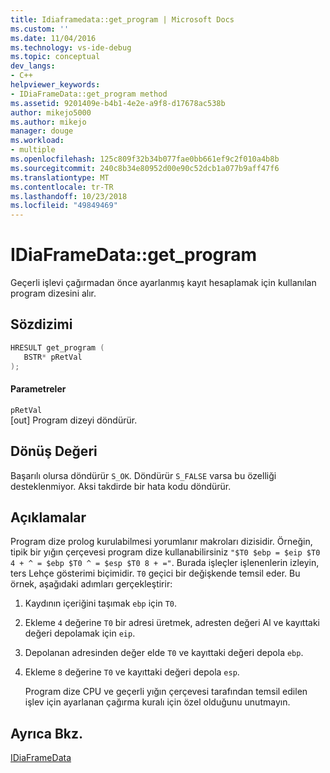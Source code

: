 ```yaml
---
title: Idiaframedata::get_program | Microsoft Docs
ms.custom: ''
ms.date: 11/04/2016
ms.technology: vs-ide-debug
ms.topic: conceptual
dev_langs:
- C++
helpviewer_keywords:
- IDiaFrameData::get_program method
ms.assetid: 9201409e-b4b1-4e2e-a9f8-d17678ac538b
author: mikejo5000
ms.author: mikejo
manager: douge
ms.workload:
- multiple
ms.openlocfilehash: 125c809f32b34b077fae0bb661ef9c2f010a4b8b
ms.sourcegitcommit: 240c8b34e80952d00e90c52dcb1a077b9aff47f6
ms.translationtype: MT
ms.contentlocale: tr-TR
ms.lasthandoff: 10/23/2018
ms.locfileid: "49849469"
---
```

# <a name="idiaframedatagetprogram"></a>IDiaFrameData::get_program
Geçerli işlevi çağırmadan önce ayarlanmış kayıt hesaplamak için kullanılan program dizesini alır.  
  
## <a name="syntax"></a>Sözdizimi  
  
```C++  
HRESULT get_program (   
   BSTR* pRetVal  
);  
```  
  
#### <a name="parameters"></a>Parametreler  
 `pRetVal`  
 [out] Program dizeyi döndürür.  
  
## <a name="return-value"></a>Dönüş Değeri  
 Başarılı olursa döndürür `S_OK`. Döndürür `S_FALSE` varsa bu özelliği desteklenmiyor. Aksi takdirde bir hata kodu döndürür.  
  
## <a name="remarks"></a>Açıklamalar  
 Program dize prolog kurulabilmesi yorumlanır makroları dizisidir. Örneğin, tipik bir yığın çerçevesi program dize kullanabilirsiniz `"$T0 $ebp = $eip $T0 4 + ^ = $ebp $T0 ^ = $esp $T0 8 + ="`. Burada işleçler işlenenlerin izleyin, ters Lehçe gösterimi biçimidir. `T0` geçici bir değişkende temsil eder. Bu örnek, aşağıdaki adımları gerçekleştirir:  
  
1. Kaydının içeriğini taşımak `ebp` için `T0`.  
  
2. Ekleme `4` değerine `T0` bir adresi üretmek, adresten değeri Al ve kayıttaki değeri depolamak için `eip`.  
  
3. Depolanan adresinden değer elde `T0` ve kayıttaki değeri depola `ebp`.  
  
4. Ekleme `8` değerine `T0` ve kayıttaki değeri depola `esp`.  
  
   Program dize CPU ve geçerli yığın çerçevesi tarafından temsil edilen işlev için ayarlanan çağırma kuralı için özel olduğunu unutmayın.  
  
## <a name="see-also"></a>Ayrıca Bkz.  
 [IDiaFrameData](../../debugger/debug-interface-access/idiaframedata.md)